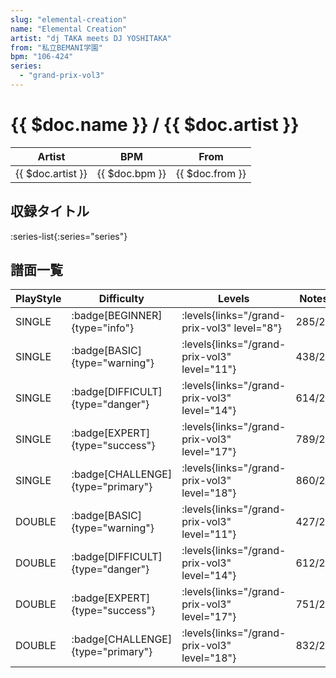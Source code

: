 ```yaml
---
slug: "elemental-creation"
name: "Elemental Creation"
artist: "dj TAKA meets DJ YOSHITAKA"
from: "私立BEMANI学園"
bpm: "106-424"
series:
  - "grand-prix-vol3"
---
```


# {{ $doc.name }} / {{ $doc.artist }}

|Artist|BPM|From|
|------|---|----|
|{{ $doc.artist }}|{{ $doc.bpm }}|{{ $doc.from }}|

## 収録タイトル

:series-list{:series="series"}

## 譜面一覧

|PlayStyle|Difficulty|Levels|Notes|Movie|
|---------|----------|------|-----|-----|
|SINGLE| :badge[BEGINNER]{type="info"}| :levels{links="/grand-prix-vol3" level="8"}|285/27||
|SINGLE| :badge[BASIC]{type="warning"}| :levels{links="/grand-prix-vol3" level="11"}|438/24||
|SINGLE| :badge[DIFFICULT]{type="danger"}| :levels{links="/grand-prix-vol3" level="14"}|614/24||
|SINGLE| :badge[EXPERT]{type="success"}| :levels{links="/grand-prix-vol3" level="17"}|789/22||
|SINGLE| :badge[CHALLENGE]{type="primary"}| :levels{links="/grand-prix-vol3" level="18"}|860/22||
|DOUBLE| :badge[BASIC]{type="warning"}| :levels{links="/grand-prix-vol3" level="11"}|427/24||
|DOUBLE| :badge[DIFFICULT]{type="danger"}| :levels{links="/grand-prix-vol3" level="14"}|612/24||
|DOUBLE| :badge[EXPERT]{type="success"}| :levels{links="/grand-prix-vol3" level="17"}|751/22||
|DOUBLE| :badge[CHALLENGE]{type="primary"}| :levels{links="/grand-prix-vol3" level="18"}|832/22||

